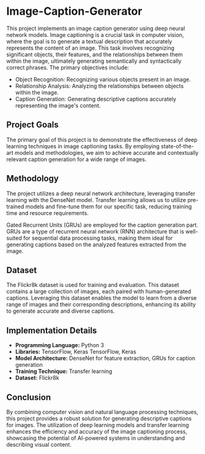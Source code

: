 # Image-Caption-Generator
This project implements an image caption generator using deep neural network models. Image captioning is a crucial task in computer vision, where the goal is to generate a textual description that accurately represents the content of an image. This task involves recognizing significant objects, their features, and the relationships between them within the image, ultimately generating semantically and syntactically correct phrases. The primary objectives include:
  - Object Recognition: Recognizing various objects present in an image.
  - Relationship Analysis: Analyzing the relationships between objects within the image.
   - Caption Generation: Generating descriptive captions accurately representing the image's content.
## Project Goals
The primary goal of this project is to demonstrate the effectiveness of deep learning techniques in image captioning tasks. By employing state-of-the-art models and methodologies, we aim to achieve accurate and contextually relevant caption generation for a wide range of images.
## Methodology
The project utilizes a deep neural network architecture, leveraging transfer learning with the DenseNet model. Transfer learning allows us to utilize pre-trained models and fine-tune them for our specific task, reducing training time and resource requirements.

Gated Recurrent Units (GRUs) are employed for the caption generation part. GRUs are a type of recurrent neural network (RNN) architecture that is well-suited for sequential data processing tasks, making them ideal for generating captions based on the analyzed features extracted from the image.
## Dataset
The Flickr8k dataset is used for training and evaluation. This dataset contains a large collection of images, each paired with human-generated captions. Leveraging this dataset enables the model to learn from a diverse range of images and their corresponding descriptions, enhancing its ability to generate accurate and diverse captions.
## Implementation Details
- **Programming Language:** Python 3
- **Libraries:** TensorFlow, Keras TensorFlow, Keras
- **Model Architecture:** DenseNet for feature extraction, GRUs for caption generation
- **Training Technique:** Transfer learning
- **Dataset:** Flickr8k
## Conclusion
By combining computer vision and natural language processing techniques, this project provides a robust solution for generating descriptive captions for images. The utilization of deep learning models and transfer learning enhances the efficiency and accuracy of the image captioning process, showcasing the potential of AI-powered systems in understanding and describing visual content.  
  


